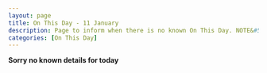 ```yaml
---
layout: page
title: On This Day - 11 January
description: Page to inform when there is no known On This Day. NOTE&#58; There may still be comments.
categories: [On This Day]
---
```


**Sorry no known details for today**
